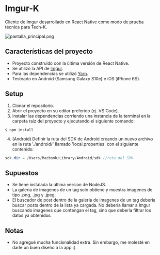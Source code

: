 # Imgur-K

Cliente de Imgur desarrollado en React Native como modo de prueba técnica para Tech-K.

![pantalla_principal.png](https://i.imgur.com/bY2FMC1.png)

## Características del proyecto

* Proyecto construido con la última versión de React Native.
* Se utilizó la API de [Imgur](https://apidocs.imgur.com).
* Para las dependencias se utilizó [Yarn](https://github.com/yarnpkg/yarn).
* Testeado en Android (Samsung Galaxy S10e) e iOS (iPhone 6S).

## Setup

1. Clonar el repositorio.
2. Abrir el proyecto en su editor preferido (ej. VS Code).
3. Instalar las dependencias corriendo una instancia de la terminal en la carpeta raíz del proyecto y ejecutando el siguiente comando:

`$ npm install`

4. (Android) Definir la ruta del SDK de Android creando un nuevo archivo en la ruta './android/' llamado 'local.properties' con el siguiente contenido:

```java
sdk.dir = /Users/Macbook/Library/Android/sdk //ruta del SDK
```

## Supuestos

* Se tiene instalada la última version de NodeJS.
* La galeria de imagenes de un tag solo obtiene y muestra imagenes de tipo .png, .jpg y .jpeg.
* El buscador de post dentro de la galeria de imagenes de un tag debería buscar posts dentro de la lista ya cargada. No debería llamar a Imgur buscando imagenes que contengan el tag, sino que debería filtrar los datos ya obtenidos.

## Notas

* No agregué mucha funcionalidad extra. Sin embargo, me molesté en darle un buen diseño a la app :).
